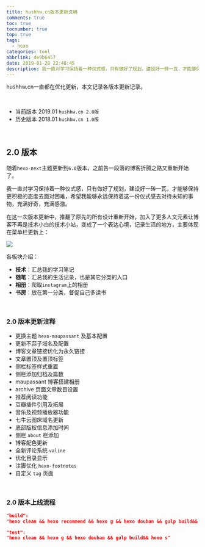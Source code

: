 ```yaml
---
title: hushhw.cn版本更新说明
comments: true
toc: true
tocnumber: true
top: true
tags:
  - hexo
categories: tool
abbrlink: de9b6457
date: 2019-01-28 22:48:45
description: 我一直对学习保持着一种仪式感，只有做好了规划，建设好一砖一瓦，才能够保持更积极的态度去面对困难，希望我能够永远保持着这一份仪式感去对待未知的事物，充满好奇，充满感激。
---
```




hushhw.cn一直都在优化更新，本文记录各版本更新记录。

​       

 * 当前版本 2019.01 `hushhw.cn 2.0版` 
 * 历史版本 2018.01 `hushhw.cn 1.0版`

​         

## 2.0 版本

随着`hexo-next`主题更新到`6.0`版本，之前告一段落的博客折腾之路又重新开始了。

我一直对学习保持着一种仪式感，只有做好了规划，建设好一砖一瓦，才能够保持更积极的态度去面对困难，希望我能够永远保持着这一份仪式感去对待未知的事物，充满好奇，充满感激。

在这一次版本更新中，推翻了原先的所有设计重新开始，加入了更多人文元素让博客不再是技术小白的技术小站，变成了一个表达心境，记录生活的地方，主要体现在菜单栏更新上：

![](https://photo.hushhw.cn/images/Snipaste_2019-01-28_23-19-12.png)

各板块介绍：

* **技术**：汇总我的学习笔记
* **随笔**：汇总我的生活记录，也是其它分类的入口
* **相册**：爬取`instagram`上的相册
* **书房**：放在第一分类，督促自己多读书

​        

### 2.0 版本更新注释

* 更换主题 `hexo-maupassant` 及基本配置
* 更新不蒜子域名及配置
* 博客文章链接优化为永久链接
* 文章置顶及置顶标签
* 侧栏标签样式重置
* 侧栏添加归档及篇数
* maupassant 博客搭建相册
* archive 页面文章数目设置
* 推荐阅读功能
* 豆瓣插件引用及拓展
* 音乐及视频播放器功能
* 七牛云图床域名更新
* 底部版权信息添加时间
* 侧栏 `about` 栏添加 
* 博客配色更新
* 全新评论系统 `valine` 
* 优化目录显示
* 注脚优化 `hexo-footnotes` 
* 自定义 `tag` 页面

​              

### 2.0 版本上线流程

```json
"build": 
"hexo clean && hexo recommend && hexo g && hexo douban && gulp build&& hexo deploy",

"test": 
"hexo clean && hexo g && hexo douban && gulp build&& hexo s"
```








